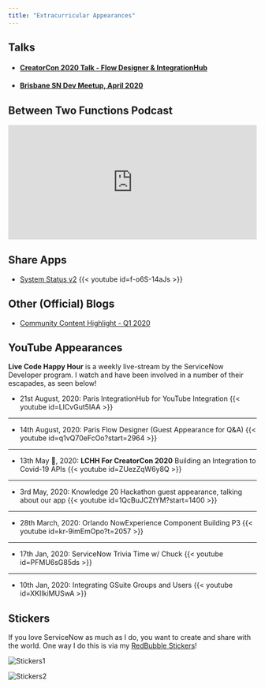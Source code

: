 ```yaml
---
title: "Extracurricular Appearances"
---
```


## Talks

- #### [CreatorCon 2020 Talk - Flow Designer & IntegrationHub](https://events.servicenow.com/widget/servicenow/creatorcon2020/creatorconschedule/session/1600462651353001eENq#16007999589720017YHf)
- #### [Brisbane SN Dev Meetup, April 2020](/presentations/april2020)

## Between Two Functions Podcast
<iframe src="https://open.spotify.com/embed-podcast/episode/0SfkFdRLCjUixvaqjDflJE" width="100%" height="232" frameborder="0" allowtransparency="true" allow="encrypted-media"></iframe>

## Share Apps

- [System Status v2](https://developer.servicenow.com/connect.do#!/share/contents/5434060_system_status_v2?v=1.01&t=PRODUCT_DETAILS)
{{< youtube id=f-o6S-14aJs >}}

## Other (Official) Blogs

- [Community Content Highlight - Q1 2020](https://developer.servicenow.com/blog.do?p=/post/2020q1-mvp-content/)

## YouTube Appearances 

**Live Code Happy Hour** is a weekly live-stream by the ServiceNow Developer program. I watch and have been involved in a number of their escapades, as seen below!

- 21st August, 2020: Paris IntegrationHub for YouTube Integration
{{< youtube id=LlCvGut5IAA >}}

---

- 14th August, 2020: Paris Flow Designer (Guest Appearance for Q&A)
{{< youtube id=q1vQ70eFcOo?start=2964 >}}

---

- 13th May :tada:, 2020: **LCHH For CreatorCon 2020** Building an Integration to Covid-19 APIs
{{< youtube id=ZUezZqW6y8Q >}}

---

- 3rd May, 2020: Knowledge 20 Hackathon guest appearance, talking about our app
{{< youtube id=1QcBuJCZtYM?start=1400 >}}

---

- 28th March, 2020: Orlando NowExperience Component Building P3
{{< youtube id=kr-9imEmOpo?t=2057 >}}

---

- 17th Jan, 2020: ServiceNow Trivia Time w/ Chuck
{{< youtube id=PFMU6sG85ds >}}

---

- 10th Jan, 2020: Integrating GSuite Groups and Users
{{< youtube id=XKIIkiMUSwA >}}


## Stickers

If you love ServiceNow as much as I do, you want to create and share with the world. One way I do this is via my [RedBubble Stickers](https://www.redbubble.com/people/dorsy99/shop)!

![Stickers1](/img/stickers1.jpeg)

![Stickers2](/img/stickers2.jpeg)